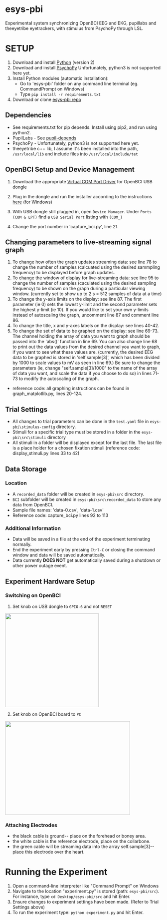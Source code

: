 # esys-pbi
Experimental system synchronizing OpenBCI EEG and EKG, pupillabs and theeyetribe eyetrackers, with stimulus from PsychoPy through LSL.

# SETUP
1. Download and install [Python](https://www.python.org/downloads/) (version 2)
2. Download and install [PsychoPy](http://psychopy.org/installation.html) Unfortunately, python3 is not supported here yet.
3. Install Python modules (automatic installation): 
   * Go to 'esys-pbi' folder on any command line terminal (eg. CommandPrompt on Windows)
   * Type ```pip install -r requirements.txt```
4. Download or clone [esys-pbi repo](https://github.com/fsxfreak/esys-pbi.git)


## Dependencies
* See requirements.txt for pip depends. Install using pip2, and run using python2.
* PupilLabs - See [pupil-depends](https://github.com/pupil-labs/pupil/wiki/Dependencies-Installation-Linux)
* PsychoPy - Unfortunately, python3 is not supported here yet.
* theeyetribe c++ lib, I assume it's been installed into the path, 
  ```/usr/local/lib``` and include files into 
  ```/usr/local/include/tet```
  
## OpenBCI Setup and Device Management
  1. Download the appropriate [Virtual COM Port Driver](http://www.ftdichip.com/Drivers/VCP.htm) for OpenBCI USB dongle 
  2. Plug in the dongle and run the installer according to the instructions [here](https://learn.sparkfun.com/tutorials/how-to-install-ftdi-drivers/windows---in-depth) (for Windows) 

  3. With USB dongle still plugged in, open ```Device Manager```. Under ```Ports (COM & LPT)``` find a ```USB Serial Port``` listing with ```(COM_)```
  4. Change the port number in 'capture_bci.py', line 21. 
 
 ## Changing parameters to live-streaming signal graph 
  1. To change how often the graph updates streaming data: see line 78 to change the number of samples (calcuated using the desired sammpling frequency) to be displayed before graph updates.
  2. To change the window of display for live-streaming data: see line 95 to change the number of samples (caculated using the desired sampling frequency) to be shown on the graph during a particular viewing window. (currently set to show up to 2 s = 512 samples of data at a time)
  3. To change the y-axis limits on the display: see line 87. The first parameter (ie 0) sets the lowest y-limit and the second parameter sets the highest y-limit (ie 10). If you would like to set your own y-limits instead of autoscaling the graph, uncomment line 87 and comment line 86. 
  4. To change the title, x and y-axes labels on the display: see lines 40-42. 
  5. To change the set of data to be graphed on the display: see line 69-73. The channel holding the array of data you want to graph should be passed into the 'abs()' function in line 69. You can also change line 68 to print out the data values from the desired channel you want to graph, if you want to see what these values are. (currently, the desired EEG data to be graphed is stored in 'self.sample[3]', which has been divided by 1000 to scale values to mV as seen in line 69.) Be sure to change the parameters (ie, change "self.sample[3]/1000" to the name of the array of data you want, and scale the data if you choose to do so) in lines 71-73 to modify the autoscaling of the graph. 
  
   * reference code: all graphing instructions can be found in graph_matplotlib.py, lines 20-124. 
  
 
## Trial Settings
* All changes to trial parameters can be done in the ```test.yaml``` file in ```esys-pbi\stimulus-config``` directory.
* Stimuli for a specific trial type must be stored in a folder in the ```esys-pbi\src\stimuli``` directory
* All stimuli in a folder will be displayed except for the last file. The last file is a place holder for a chosen fixation stimuli (reference code: display_stimuli.py lines 33 to 42) 

## Data Storage
### Location
* A ```recorded_data``` folder will be created in ```esys-pbi\src``` directory. 
* ```BCI``` subfolder will be created in ```esys-pbi\src\recorded_data``` to store any data from OpenBCI.
* Sample file names: 'data-0.csv', 'data-1.csv'
* Reference code: capture_bci.py lines 92 to 113
### Additional Information
* Data will be saved in a file at the end of the experiment terminating normally.
* End the experiment early by pressing ```Ctrl-C``` or closing the command window and data will be saved automatically. 
* Data currently **DOES NOT** get automatically saved during a shutdown or other power outage event. 

## Experiment Hardware Setup
### Switching on OpenBCI
1. Set knob on USB dongle to ```GPIO-6``` and not ```RESET```
  <img src="/images/Dongle_connection.JPG" width="300" height="300">
  
2. Set knob on OpenBCI board to ```PC```
  <img src="/images/BCI_board.JPG" width="400" height="300">

### Attaching Electrodes
* the black cable is ground-- place on the forehead or boney area. 
* the white cable is the reference electrode, place on the collarbone. 
* the green cable will be streaming data into the array self.sample[3]-- place this electrode over the heart. 

# Running the Experiment
1. Open a command-line interpreter like "Command Prompt" on Windows
2. Navigate to the location "experiment.py" is stored (path: ```esys-pbi/src```). For instance, type ```cd Desktop/esys-pbi/src``` and hit Enter. 
3. Ensure changes to experiment settings have been made. (Refer to Trial Settings above)
4. To run the experiment type: ```python experiment.py``` and hit Enter.  

  

  
  

